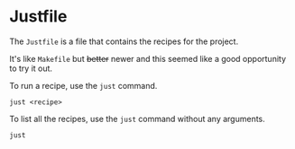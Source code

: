 # Justfile

The `Justfile` is a file that contains the recipes for the project.

It's like `Makefile` but ~~better~~ newer and this seemed like a good opportunity to try it out.

To run a recipe, use the `just` command.

```
just <recipe>
```

To list all the recipes, use the `just` command without any arguments.

```
just
```


